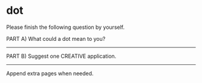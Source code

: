 # dot
Please finish the following question by yourself.

PART A) What could a dot mean to you?
_________________________________________________________
PART B) Suggest one CREATIVE application.
_________________________________________________________

Append extra pages when needed.
